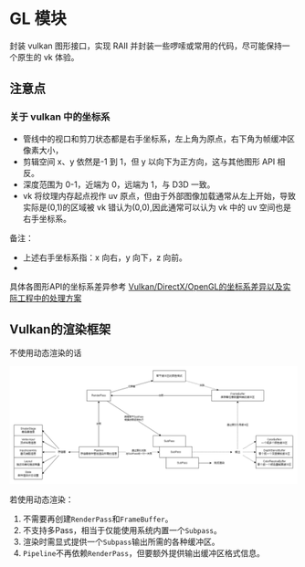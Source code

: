 ﻿# GL 模块

封装 vulkan 图形接口，实现 RAII 并封装一些啰嗦或常用的代码，尽可能保持一个原生的 vk 体验。

## 注意点

### 关于 vulkan 中的坐标系

- 管线中的视口和剪刀状态都是右手坐标系，左上角为原点，右下角为帧缓冲区像素大小，
- 剪辑空间 x、y 依然是-1 到 1，但 y 以向下为正方向，这与其他图形 API 相反。
- 深度范围为 0-1，近端为 0，远端为 1，与 D3D 一致。
- vk 将纹理内存起点视作 uv 原点，但由于外部图像加载通常从左上开始，导致实际是(0,1)的区域被 vk 错认为(0,0),因此通常可以认为
  vk 中的 uv 空间也是右手坐标系。

备注：

- 上述右手坐标系指：x 向右，y 向下，z 向前。
-

具体各图形API的坐标系差异参考 [Vulkan/DirectX/OpenGL的坐标系差异以及实际工程中的处理方案](https://zhuanlan.zhihu.com/p/677941516)

## Vulkan的渲染框架

不使用动态渲染的话

![](README/Vulkan渲染框架.drawio.png)

若使用动态渲染：

1. 不需要再创建`RenderPass`和`FrameBuffer`。
2. 不支持多Pass，相当于仅能使用系统内置一个`Subpass`。
3. 渲染时需显式提供一个`Subpass`输出所需的各种缓冲区。
4. `Pipeline`不再依赖`RenderPass`，但要额外提供输出缓冲区格式信息。